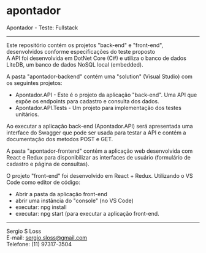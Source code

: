 # apontador
Apontador - Teste: Fullstack

---

Este repositório contém os projetos "back-end" e "front-end", desenvolvidos conforme especificações do teste proposto
<br/>A API foi desenvolvida em DotNet Core (C#) e utiliza o banco de dados LiteDB, um banco de dados NoSQL local (embedded).

A pasta "apontador-backend" contém uma "solution" (Visual Studio) com os seguintes projetos:<br/>
- Apontador.API - Este é o projeto da aplicação "back-end". Uma API que expõe os endpoints para cadastro e consulta dos dados.<br/>
- Apontador.API.Tests - Um projeto para implementação dos testes unitários.

Ao executar a aplicação back-end (Apontador.API) será apresentada uma interface do Swagger que pode ser usada para testar a API e contém a documentação dos metodos POST e GET.


A pasta "apontador-frontend" contém a aplicação web desenvolvida com React e Redux para disponibilizar as interfaces de usuário (formulário de cadastro e página de consultas).

O projeto "front-end" foi desenvolvido em React + Redux.
Utilizando o VS Code como editor de código:
- Abrir a pasta da aplicação front-end
- abrir uma instância do "console" (no VS Code)
- executar: npg install
- executar: npg start (para executar a aplicação front-end.

---

Sergio S Loss<br/>
E-mail: sergio.sloss@gmail.com<br/>
Telefone: (11) 97317-3504<br/>



